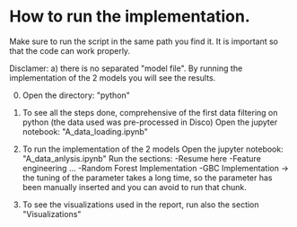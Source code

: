 # How to run the implementation.
Make sure to run the script in the same path you find it. It is important so that the code can work properly.

Disclamer: 
  a) there is no separated "model file". By running the implementation of the 2 models you will see the results.

0) Open the directory: "python"

1) To see all the steps done, comprehensive of the first data filtering on python (the data used was pre-processed in Disco)
    Open the jupyter notebook: "A_data_loading.ipynb" 

2) To run the implementation of the 2 models
    Open the jupyter notebook: "A_data_anlysis.ipynb" 
    Run the sections:   -Resume here
                        -Feature engineering ...
                        -Random Forest Implementation
                        -GBC Implementation
                          → the tuning of the parameter takes a long time, so the parameter has been manually inserted and you can avoid to run that chunk.

3) To see the visualizations used in the report, run also the section "Visualizations"
